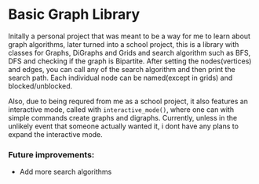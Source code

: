 # Basic Graph Library
Initally a personal project that was meant to be a way for me to learn about graph algorithms, later turned into a school project, this is a library with classes for Graphs, DiGraphs and Grids and search algorithm such as BFS, DFS and checking if the graph is Bipartite.
After setting the nodes(vertices) and edges, you can call any of the search algorithm and then print the search path.
Each individual node can be named(except in grids) and blocked/unblocked.

Also, due to being requred from me as a school project, it also features an interactive mode, called with `interactive_mode()`, where one can with simple commands create graphs and digraphs. Currently, unless in the unlikely event that someone actually wanted it, i dont have any plans to expand the interactive mode.

### Future improvements:
* Add more search algorithms

